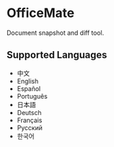 # OfficeMate

Document snapshot and diff tool.

## Supported Languages

- 中文
- English
- Español
- Português
- 日本語
- Deutsch
- Français
- Русский
- 한국어

